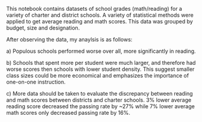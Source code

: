 This notebook contains datasets of school grades (math/reading) for a variety of charter and district schools. 
A variety of statistical methods were applied to get average reading and math scores. This data was grouped by budget, size and designation. 

After observing the data, my anaylsis is as follows:

a) Populous schools performed worse over all, more significantly in reading. 

b) Schools that spent more per student were much larger, and therefore had worse scores then schools with lower student density. This suggest smaller class sizes could be more economical and emphasizes the importance of one-on-one instruction. 

c) More data should be taken to evaluate the discrepancy between reading and math scores between districts and charter schools. 3% lower average reading score decreased the passing rate by ~27% while 7% lower average math scores only decreased passing rate by 16%.
